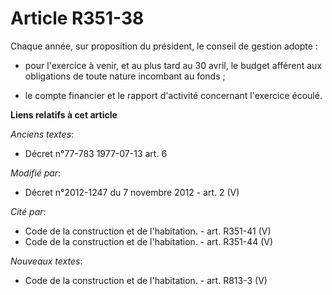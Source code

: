 # Article R351-38

Chaque année, sur proposition du président, le conseil de gestion adopte :

- pour l'exercice à venir, et au plus tard au 30 avril,        le budget afférent aux obligations de toute nature incombant
au fonds ;

- le compte financier et le rapport d'activité concernant l'exercice écoulé.

**Liens relatifs à cet article**

_Anciens textes_:

  - Décret n°77-783 1977-07-13 art. 6

_Modifié par_:

  - Décret n°2012-1247 du 7 novembre 2012 - art. 2 (V)

_Cité par_:

  - Code de la construction et de l'habitation. - art. R351-41 (V)
  - Code de la construction et de l'habitation. - art. R351-44 (V)

_Nouveaux textes_:

  - Code de la construction et de l'habitation. - art. R813-3 (V)
